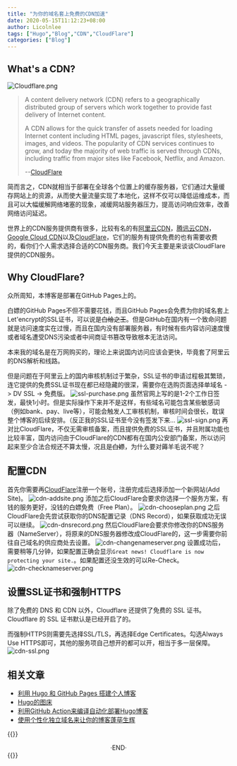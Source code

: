```yaml
---
title: "为你的域名套上免费的CDN加速"
date: 2020-05-15T11:12:23+08:00
author: Licolnlee
tags: ["Hugo","Blog","CDN","CloudFlare"]
categories: ["Blog"]
---
```



## What's a CDN?
![Cloudflare.png](https://cdn.jsdelivr.net/gh/Licolnlee/blog-image@master/2020-05-15/Cloudflare.png)
>A content delivery network (CDN) refers to a geographically distributed group of servers which work together to provide fast delivery of Internet content.
>
>A CDN allows for the quick transfer of assets needed for loading Internet content including HTML pages, javascript files, stylesheets, images, and videos. The popularity of CDN services continues to grow, and today the majority of web traffic is served through CDNs, including traffic from major sites like Facebook, Netflix, and Amazon.    
>
>    --[CloudFlare](https://www.cloudflare.com/learning/cdn/what-is-a-cdn/)

简而言之，CDN就相当于部署在全球各个位置上的缓存服务器，它们通过大量缓存网站上的资源，从而使大量流量实现了本地化，这样不仅可以降低运维成本，而且可以大幅缓解网络堵塞的现象，减缓网站服务器压力，提高访问响应效率，改善网络访问延迟。

世界上的CDN服务提供商有很多，比较有名的有[阿里云CDN](https://cn.aliyun.com/product/cdn)，[腾讯云CDN](https://cloud.tencent.com/product/cdn)，[Google Cloud CDN](https://cloud.google.com/cdn)以及[CloudFlare](https://www.cloudflare.com/)，它们的服务有提供免费的也有需要收费的，看你们个人需求选择合适的CDN服务商。我们今天主要是来谈谈CloudFlare提供的CDN服务。

## Why CloudFlare?
众所周知，本博客是部署在GitHub Pages上的。

白嫖的GitHub Pages不但不需要花钱，而且GitHub Pages会免费为你的域名套上Let'encrypt的SSL证书，可以说是~~白给之王~~。但是GitHub在国内有一个致命问题就是访问速度实在过慢，而且在国内没有部署服务器，有时候有些内容访问速度慢或者域名遭受DNS污染或者中间商证书篡改导致根本无法访问。

本来我的域名是在万网购买的，理论上来说国内访问应该会更快，毕竟套了阿里云的DNS解析和线路。

但是问题在于阿里云上的国内审核机制过于繁杂，SSL证书的申请过程极其繁琐，连它提供的免费SSL证书现在都已经隐藏的很深，需要你在选购页面选择单域名 -> DV SSL -> 免费版。
![ssl-purchase.png](https://cdn.jsdelivr.net/gh/Licolnlee/blog-image@master/2020-05-15/ssl-purchase.png)
虽然官网上写的是1-2个工作日签发，最快1小时。但是实际操作下来并不是这样，有些域名可能包含某些敏感词（例如bank、pay、live等），可能会触发人工审核机制，审核时间会很长，耽误整个博客的后续安排。（反正我的SSL证书至今没有签发下来...
![ssl-sign.png](https://cdn.jsdelivr.net/gh/Licolnlee/blog-image@master/2020-05-15/ssl-sign.png)
再对比CloudFlare，不仅无需审核备案，而且提供免费的SSL证书，并且附属功能也比较丰富，国内访问由于CloudFlare的CDN都有在国内公安部门备案，所以访问起来至少合法合规还不算太慢，况且是~~白嫖~~，为什么要对薅羊毛说不呢？


## 配置CDN

首先你需要再[CloudFlare](https://dash.cloudflare.com/)注册一个账号，注册完成后选择添加一个新网站(Add Site)。
![cdn-addsite.png](https://cdn.jsdelivr.net/gh/Licolnlee/blog-image@master/2020-05-15/cdn-addsite.png)
添加之后CloudFlare会要求你选择一个服务方案，有钱的服务更好，没钱的白嫖免费（Free Plan）。
![cdn-chooseplan.png](https://cdn.jsdelivr.net/gh/Licolnlee/blog-image@master/2020-05-15/cdn-chooseplan.png)
之后CloudFlare会先尝试获取你的DNS配置记录（DNS Record），如果获取成功无误可以继续。
![cdn-dnsrecord.png](https://cdn.jsdelivr.net/gh/Licolnlee/blog-image@master/2020-05-15/cdn-dnsrecord.png)
然后CloudFlare会要求你修改你的DNS服务器（NameServer），将原来的DNS服务器修改成CloudFlare的，这一步需要你前往自己域名的供应商处去设置。
![cdn-changenameserver.png](https://cdn.jsdelivr.net/gh/Licolnlee/blog-image@master/2020-05-15/cdn-changenameserver.png)
设置成功后，需要稍等几分钟，如果配置正确会显示`Great news! Cloudflare is now protecting your site.`。如果配置还没生效的可以Re-Check。
![cdn-checknameserver.png](https://cdn.jsdelivr.net/gh/Licolnlee/blog-image@master/2020-05-15/cdn-checknameserver.png)
## 设置SSL证书和强制HTTPS
除了免费的 DNS 和 CDN 以外，Cloudflare 还提供了免费的 SSL 证书。Cloudflare 的 SSL 证书默认是已经开启了的。

而强制HTTPS则需要先选择SSL/TLS，再选择Edge Certificates。勾选Always Use HTTPS即可，其他的服务项自己想开的都可以开，相当于多一层保障。
![cdn-ssl.png](https://cdn.jsdelivr.net/gh/Licolnlee/blog-image@master/2020-05-15/cdn-ssl.png)


## 相关文章
* [利用 Hugo 和 GitHub Pages 搭建个人博客](https://licolnlee.icu/post/2020/0511/)
* [Hugo的图床](https://licolnlee.icu/post/2020/0512/)
* [利用GitHub Action来编译自动化部署Hugo博客](https://licolnlee.icu/post/2020/0513/)
* [使用个性化独立域名来让你的博客蓬荜生辉](https://licolnlee.icu/post/2020/0514/)



{{<spoiler>}}
<br>

<center>  ·END·  </center>
{{</spoiler>}}